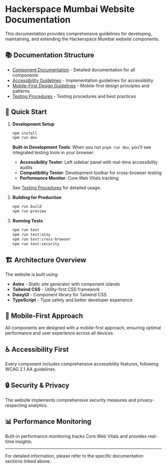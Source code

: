 # Hackerspace Mumbai Website Documentation

This documentation provides comprehensive guidelines for developing, maintaining, and extending the Hackerspace Mumbai website components.

## 📚 Documentation Structure

- [Component Documentation](./components/README.md) - Detailed documentation for all components
- [Accessibility Guidelines](./accessibility/README.md) - Implementation guidelines for accessibility
- [Mobile-First Design Guidelines](./design/README.md) - Mobile-first design principles and patterns
- [Testing Procedures](./testing/README.md) - Testing procedures and best practices

## 🚀 Quick Start

1. **Development Setup**
   ```bash
   npm install
   npm run dev
   ```
   
   **Built-in Development Tools**: When you run `pnpm run dev`, you'll see integrated testing tools in your browser:
   - **Accessibility Tester**: Left sidebar panel with real-time accessibility audits
   - **Compatibility Tester**: Development toolbar for cross-browser testing
   - **Performance Monitor**: Core Web Vitals tracking
   
   See [Testing Procedures](./testing/README.md#built-in-development-testing-tools) for detailed usage.

2. **Building for Production**
   ```bash
   npm run build
   npm run preview
   ```

3. **Running Tests**
   ```bash
   npm run test
   npm run test:a11y
   npm run test:cross-browser
   npm run test:security
   ```

## 🏗️ Architecture Overview

The website is built using:
- **Astro** - Static site generator with component islands
- **Tailwind CSS** - Utility-first CSS framework
- **DaisyUI** - Component library for Tailwind CSS
- **TypeScript** - Type safety and better developer experience

## 📱 Mobile-First Approach

All components are designed with a mobile-first approach, ensuring optimal performance and user experience across all devices.

## ♿ Accessibility First

Every component includes comprehensive accessibility features, following WCAG 2.1 AA guidelines.

## 🔒 Security & Privacy

The website implements comprehensive security measures and privacy-respecting analytics.

## 📊 Performance Monitoring

Built-in performance monitoring tracks Core Web Vitals and provides real-time insights.

---

For detailed information, please refer to the specific documentation sections linked above.